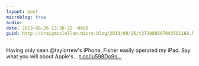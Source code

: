 ```yaml
---
layout: post
microblog: true
audio: 
date: 2013-08-26 13:38:22 -0600
guid: http://craigmcclellan.micro.blog/2013/08/26/t372080597843591168.html
---
```

Having only seen @taylorrew's iPhone, Fisher easily operated my iPad. Say what you will about Apple's… [t.co/Iu598Do9s...](http://t.co/Iu598Do9sX)
